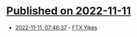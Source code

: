 # [Published on 2022-11-11](index.md)

* [2022-11-11, 07:46:37](https://news.ycombinator.com/item?id=33558225) - [FTX Yikes](https://rekt.news/ftx-yikes/)
